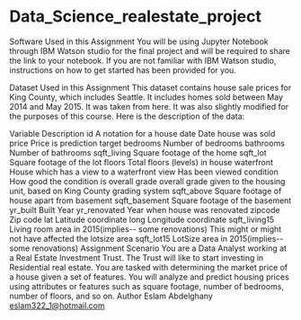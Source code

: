# Data_Science_realestate_project
Software Used in this Assignment
You will be using Jupyter Notebook through IBM Watson studio for the final project and will be required to share the link to your notebook. If you are not familiar with IBM Watson studio, instructions on how to get started has been provided for you.

Dataset Used in this Assignment
This dataset contains house sale prices for King County, which includes Seattle. It includes homes sold between May 2014 and May 2015. It was taken from here. It was also slightly modified for the purposes of this course. Here is the description of the data:

Variable	Description
id	A notation for a house
date	Date house was sold
price	Price is prediction target
bedrooms	Number of bedrooms
bathrooms	Number of bathrooms
sqft_living	Square footage of the home
sqft_lot	Square footage of the lot
floors	Total floors (levels) in house
waterfront	House which has a view to a waterfront
view	Has been viewed
condition	How good the condition is overall
grade	overall grade given to the housing unit, based on King County grading system
sqft_above	Square footage of house apart from basement
sqft_basement	Square footage of the basement
yr_built	Built Year
yr_renovated	Year when house was renovated
zipcode	Zip code
lat	Latitude coordinate
long	Longitude coordinate
sqft_living15	Living room area in 2015(implies-- some renovations) This might or might not have affected the lotsize area
sqft_lot15	LotSize area in 2015(implies-- some renovations)
Assignment Scenario
You are a Data Analyst working at a Real Estate Investment Trust. The Trust will like to start investing in Residential real estate. You are tasked with determining the market price of a house given a set of features. You will analyze and predict housing prices using attributes or features such as square footage, number of bedrooms, number of floors, and so on.
Author Eslam Abdelghany
eslam322_1@hotmail.com
